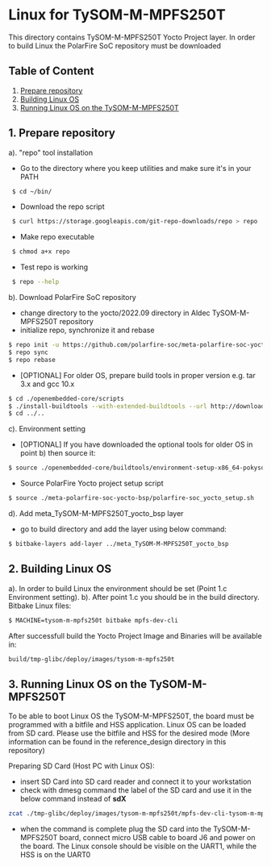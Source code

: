 # Linux for TySOM-M-MPFS250T
This directory contains TySOM-M-MPFS250T Yocto Project layer. In order to build Linux the PolarFire SoC repository must be downloaded

## Table of Content
1. [Prepare repository](#prepare_repo)
2. [Building Linux OS](#building_linux)
3. [Running Linux OS on the TySOM-M-MPFS250T](#running_linux)

## 1. Prepare repository <a name="prepare_repo"/>
a). "repo" tool installation
- Go to the directory where you keep utilities and make sure it's in your PATH
```bash
 $ cd ~/bin/
```
- Download the repo script
```bash
 $ curl https://storage.googleapis.com/git-repo-downloads/repo > repo
```
- Make repo executable
```bash
 $ chmod a+x repo
```
- Test repo is working
```bash
 $ repo --help
```

b). Download PolarFire SoC repository
- change directory to the yocto/2022.09 directory in Aldec TySOM-M-MPFS250T repository
- initialize repo, synchronize it and rebase
```bash
$ repo init -u https://github.com/polarfire-soc/meta-polarfire-soc-yocto-bsp.git -b 2022.09 -m tools/manifests/riscv-yocto.xml
$ repo sync
$ repo rebase
```
- [OPTIONAL] For older OS, prepare build tools in proper version e.g. tar 3.x and gcc 10.x
```bash
$ cd ./openembedded-core/scripts
$ ./install-buildtools --with-extended-buildtools --url http://downloads.yoctoproject.org/releases/yocto/yocto-3.0.2/
$ cd ../..
```

c). Environment setting
- [OPTIONAL] If you have downloaded the optional tools for older OS in point b) then source it:
```bash
$ source ./openembedded-core/buildtools/environment-setup-x86_64-pokysdk-linux
```
- Source PolarFire Yocto project setup script
```bash
$ source ./meta-polarfire-soc-yocto-bsp/polarfire-soc_yocto_setup.sh
```

d). Add meta_TySOM-M-MPFS250T_yocto_bsp layer
- go to build directory and add the layer using below command:
```bash
$ bitbake-layers add-layer ../meta_TySOM-M-MPFS250T_yocto_bsp
```

## 2. Building Linux OS <a name="building_linux"/>
a). In order to build Linux the environment should be set (Point 1.c Environment setting).
b). After point 1.c you should be in the build directory. Bitbake Linux files:
```bash
$ MACHINE=tysom-m-mpfs250t bitbake mpfs-dev-cli
```
After successfull build the Yocto Project Image and Binaries will be available in:
```bash
build/tmp-glibc/deploy/images/tysom-m-mpfs250t
```

## 3. Running Linux OS on the TySOM-M-MPFS250T <a name="running_linux"/>
To be able to boot Linux OS the TySOM-M-MPFS250T, the board must be programmed with a bitfile and HSS application. Linux OS can be loaded from SD card. Please use the bitfile and HSS for the desired mode (More information can be found in the reference_design directory in this repository)

Preparing SD Card  (Host PC with Linux OS):
- insert SD Card into SD card reader and connect it to your workstation
- check with dmesg command the label of the SD card and use it in the below command instead of **sdX**
```bash
zcat ./tmp-glibc/deploy/images/tysom-m-mpfs250t/mpfs-dev-cli-tysom-m-mpfs250t.wic.gz | sudo dd of=/dev/sdX bs=4M iflag=fullblock oflag=direct conv=fsync status=progress
```
- when the command is complete plug the SD card into the TySOM-M-MPFS250T board, connect micro USB cable to board J6 and power on the board. The Linux console should be visible on the UART1, while the HSS is on the UART0

